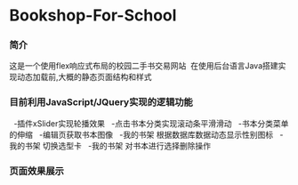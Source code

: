 # Bookshop-For-School

### 简介
  这是一个使用flex响应式布局的校园二手书交易网站
  在使用后台语言Java搭建实现动态加载前,大概的静态页面结构和样式

### 目前利用JavaScript/JQuery实现的逻辑功能
   -插件xSlider实现轮播效果
   -点击书本分类实现滚动条平滑滑动
   -书本分类菜单的伸缩
   -编辑页获取书本图像
   -我的书架 根据数据库数据动态显示性别图标
   -我的书架 切换选型卡
   -我的书架 对书本进行选择删除操作
   
### 页面效果展示
